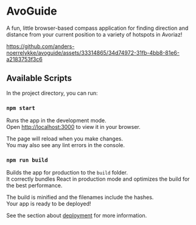 # AvoGuide

A fun, little browser-based compass application for finding direction and distance from your current position to a variety of hotspots in Avoriaz!

https://github.com/anders-noerrelykke/avoguide/assets/33314865/34d74972-31fb-4bb8-81e6-a2183753f3c6



## Available Scripts

In the project directory, you can run:

### `npm start`

Runs the app in the development mode.\
Open [http://localhost:3000](http://localhost:3000) to view it in your browser.

The page will reload when you make changes.\
You may also see any lint errors in the console.

### `npm run build`

Builds the app for production to the `build` folder.\
It correctly bundles React in production mode and optimizes the build for the best performance.

The build is minified and the filenames include the hashes.\
Your app is ready to be deployed!

See the section about [deployment](https://facebook.github.io/create-react-app/docs/deployment) for more information.
